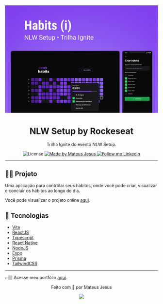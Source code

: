 <p align="center">
    <img alt="Imagem cover da aplicação do habits" src="./images/capa.png"/>
</p>

<h1 align="center">
	NLW Setup by Rockeseat
</h1>

<p align="center">Trilha Ignite do evento NLW Setup.</p>

<p align="center">
  <img alt="License" src="https://img.shields.io/badge/license-MIT-2ecc71">

  <a href="https://github.com/MateusJSouza">
    <img alt="Made by Mateus Jesus" src="https://img.shields.io/badge/Made%20by-Mateus%20Jesus-2ecc71">
  </a>

  <a href="https://www.linkedin.com/in/mateus-jesus/" target="_blank">
    <img alt="Follow me Linkedin" src="https://img.shields.io/badge/Follow%20up-mateusjesus-2ecc71?style=social&logo=linkedin">
  </a>
</p>

---

## 🚴🏽 Projeto

Uma aplicação para controlar seus hábitos, onde você pode criar, visualizar e concluir os hábitos ao longo do dia.

Você pode visualizar o projeto online [aqui](https://habits-nlw.vercel.app/).

## 🔧 Tecnologias

- [Vite](https://vitejs.dev/)
- [ReactJS](https://reactjs.org/)
- [Typescript](https://www.typescriptlang.org/)
- [React Native](https://reactnative.dev/)
- [NodeJS](https://nodejs.org/pt-br/)
- [Expo](https://expo.dev/)
- [Prisma](https://www.prisma.io/)
- [TailwindCSS](https://tailwindcss.com/)

---

👉🏽 Acesse meu portfólio [aqui](https://mateusj-portfolio.vercel.app/).

<p align="center">Feito com 💜 por Mateus Jesus</p>
<div id="contatos" align="center">
  <a href="https://www.linkedin.com/in/mateus-jesus/" target="_blank"><img src="https://img.shields.io/badge/-LinkedIn-%230077B5?style=for-the-badge&logo=linkedin&logoColor=white" target="_blank"></a>
</div>